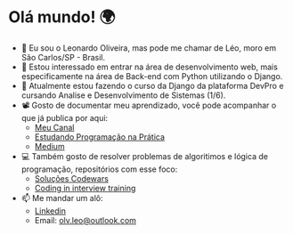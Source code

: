 # Olá mundo! 🌍
- 👋 Eu sou o Leonardo Oliveira, mas pode me chamar de Léo, moro em São Carlos/SP - Brasil.
- 👀 Estou interessado em entrar na área de desenvolvimento web, mais especificamente na área de Back-end com Python
  utilizando o Django.
- 🌱 Atualmente estou fazendo o curso da Django da plataforma DevPro e cursando Analise e Desenvolvimento de Sistemas (1/6).
- 📽️ Gosto de documentar meu aprendizado, você pode acompanhar o que já publica por aqui:
  - [Meu Canal](https://bityli.com/Mbgjxk)
  - [Estudando Programação na Prática](https://ytube.io/3M7P)
  - [Medium](https://medium.com/@olvleo)
- 💻 Também gosto de resolver problemas de algoritimos e lógica de programação, repositórios com esse foco:
  - [Soluções Codewars](https://github.com/olv-leo/solucoes-codewars)
  - [Coding in interview training](https://github.com/olv-leo/code-interview-training)
- 📫 Me mandar um alô:
  - [Linkedin](https://www.linkedin.com/in/leonardo-oliveira-173b21172)
  - Email: olv.leo@outlook.com
